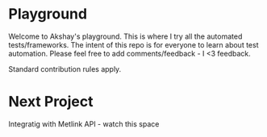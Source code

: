 # Playground
Welcome to Akshay's playground. This is where I try all the automated tests/frameworks. The intent of this repo is for everyone to learn about test automation. Please feel free to add comments/feedback - I <3 feedback.

Standard contribution rules apply.

# Next Project 
Integratig with Metlink API - watch this space 
